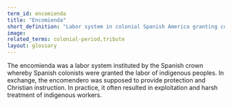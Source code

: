 ```yaml
---
term_id: encomienda
title: "Encomienda"
short_definition: "Labor system in colonial Spanish America granting colonists indigenous labor."
image: 
related_terms: colonial-period,tribute
layout: glossary
---
```


The encomienda was a labor system instituted by the Spanish crown whereby Spanish colonists were granted the labor of indigenous peoples. In exchange, the encomendero was supposed to provide protection and Christian instruction. In practice, it often resulted in exploitation and harsh treatment of indigenous workers.
